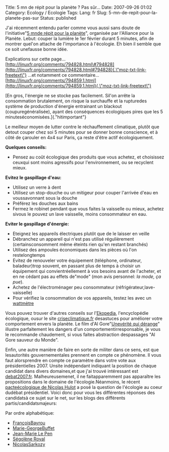 Title: 5 mn de répit pour la planète ? Pas sûr...
Date: 2007-09-26 01:02
Category: Ecology  / Ecologie
Tags:
Lang: fr
Slug: 5-mn-de-repit-pour-la-planete-pas-sur
Status: published

J'ai récemment entendu parler comme vous aussi sans doute de l'initiative"[5 mnde répit pour la planète](http://www.lalliance.fr/50-5-Minutes-De-Repit-Pour-La-Planete)", organisée par l'Alliance pour la Planète. Lebut: couper la lumière le 1er février durant 5 minutes, afin de montrer quel'on attache de l'importance à l'écologie. Eh bien il semble que ce soit unefausse bonne idée.

Explications sur cette page...
[http://linuxfr.org/comments/794828.html\#794828](http://linuxfr.org/comments/794828.html#794828){.\"moz-txt-link-freetext\"}
...et notamment ce commentaire...
[http://linuxfr.org/comments/794859,1.html](http://linuxfr.org/comments/794859,1.html){.\"moz-txt-link-freetext\"}

[En gros, l'énergie ne se stocke pas facilement. Sil'on arrête la consommation brutalement, on risque la surchauffe et la rupturedes système de production d'énergie entrainant un blackout (coupuregénéralisée), ayant des conséquences écologiques pires que les 5 minuteséconomisées.]{.\"hitimportant\"}

Le meilleur moyen de lutter contre le réchauffement climatique, plutôt que detout couper chez soi 5 minutes pour se donner bonne conscience, et à côté de çarouler en 4x4 sur Paris, ça reste d'être actif écologiquement.

**Quelques conseils:**

-   Pensez au coût écologique des produits que vous achetez, et choisissez ceuxqui sont moins agressifs pour l'environnement, ou se recyclent mieux.

**Evitez le gaspillage d'eau:**

-   Utilisez un verre à dent
-   Utilisez un stop-douche ou un mitigeur pour couper l'arrivée d'eau en voussavonnant sous la douche
-   Préférez les douches aux bains
-   Fermez le robinet pendant que vous faites la vaisselle ou mieux, achetez sivous le pouvez un lave vaisselle, moins consommateur en eau.

**Eviter le gaspillage d'énergie:**

-   Eteignez les appareils électriques plutôt que de le laisser en veille
-   Débranchez un appareil qui n'est pas utilisé régulièrement (certainsconsomment même éteints rien qu'en restant branchés)
-   Utilisez des ampoules économiques dans les pièces où l'on restelongtemps
-   Evitez de renouveler votre équipement (téléphone, ordinateur, baladeur)trop souvent, en passant plus de temps à choisir un équipement qui convientréellement à vos besoins avant de l'acheter, et en ne cédant pas au effets de"mode" (mon avis personnel: *la mode, ça pue*).
-   Achetez de l'électroménager peu consommateur (réfrigérateur,lave-vaisselle)
-   Pour vérifiez la consommation de vos appareils, testez les avec un [wattmètre](http://www.econologie.com/shop/index.php?main_page=product_info&products_id=20)

Vous pouvez trouver d'autres conseils sur l'[Ekopedia](http://fr.ekopedia.org/Accueil), l'encyclopédie écologique, ousur le site [criseclimatique.fr](http://www.criseclimatique.fr/) desastuces pour améliorer votre comportement envers la planète. Le film d'Al Gore"[Unevérité qui dérange](http://www.allocine.fr/film/fichefilm_gen_cfilm=111289.html)" illustre parfaitement les dangers d'un comportementirresponsable, je vous le recommande chaudement, si vous faites abstraction despassages "Al Gore sauveur du Monde".

Enfin, une autre manière de faire en sorte de militer dans ce sens, est que lesautorités gouvernementales prennent en compte ce phénomène. Il vous faut alorsprendre en compte ce paramètre dans votre vote aux présidentielles 2007. Unsite indépendant indiquant la position de chaque candidat dans divers domaines,et que j'ai trouvé intéressant est [debat2007.fr](http://www.debat2007.fr/). Malheureusemenet, il ne faitapparemment pas apparaître les propositions dans le domaine de l'écologie.Néanmoins, le récent [pacteécologique de Nicolas Hulot](http://www.pacte-ecologique-2007.org/declaration/index.html) a posé la question de l'écologie au coeur dudébat présidentiel. Voici donc pour vous les différentes réponses des candidatsà ce sujet sur le net, sur les blogs des différents partis/candidatsmajeurs:

Par ordre alphabétique:

-   [FrançoisBayrou](http://www.bayrou.fr/propositions/pacte-ecologique.html)
-   [Marie-GeorgeBuffet](http://www.pcf.fr/spip.php?article1087)
-   [Jean-Marie Le Pen](http://fr.news.yahoo.com/08012007/290/le-fn-ne-signera-pas-le-pacte-ecologique-de-nicolas.html)
-   [Ségolène Royal](http://environnement.parti-socialiste.fr/2007/01/05/segolene-royal-signe-le-pacte-ecologique/)
-   [NicolasSarkozy](http://blog-ump.typepad.fr/blog/2006/12/nicolas_hulot_s.html)

